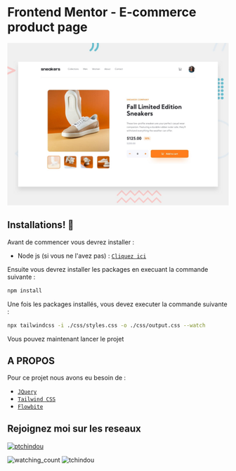 # Frontend Mentor - E-commerce product page

![Design preview for the E-commerce product page coding challenge](./design/desktop-preview.jpg)

## Installations! 👋

Avant de commencer vous devrez installer :

- Node js (si vous ne l'avez pas) : [`Cliquez ici`](https://nodejs.org/en/download/)

Ensuite vous devrez installer les packages en execuant la commande suivante :

```bash
npm install
```

Une fois les packages installés, vous devez executer la commande suivante :

```bash
npx tailwindcss -i ./css/styles.css -o ./css/output.css --watch
```

Vous pouvez maintenant lancer le projet

## A PROPOS

Pour ce projet nous avons eu besoin de :

- [`JQuery`](https://jquery.com/)
- [`Tailwind CSS`](https://tailwindcss.com/)
- [`Flowbite`](https://flowbite.com/)

## Rejoignez moi sur les reseaux

<p>
<a href="https://linkedin.com/in/ptchindou" target="blank"><img align="center" src="https://raw.githubusercontent.com/rahuldkjain/github-profile-readme-generator/master/src/images/icons/Social/linked-in-alt.svg" alt="ptchindou" height="30" width="40" /></a>
</p>

<img src="https://widgetbite.com/stats/tchindou" alt="watching_count" /> <img src="https://komarev.com/ghpvc/?username=tchindou" alt="tchindou">
